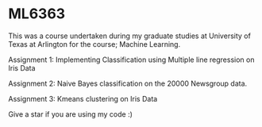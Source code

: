 # ML6363
This was a course undertaken during my graduate studies at University of Texas at Arlington for the course; Machine Learning.

Assignment 1:
Implementing Classification using Multiple line regression on Iris Data

Assignment 2:
Naive Bayes classification on the 20000 Newsgroup data.

Assignment 3:
Kmeans clustering on Iris Data


Give a star if you are using my code :)
